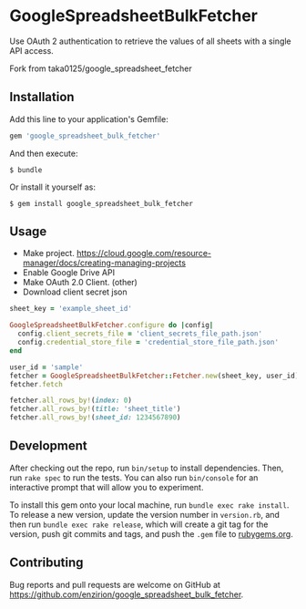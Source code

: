 # GoogleSpreadsheetBulkFetcher

Use OAuth 2 authentication to retrieve the values of all sheets with a single API access.

Fork from taka0125/google_spreadsheet_fetcher

## Installation

Add this line to your application's Gemfile:

```ruby
gem 'google_spreadsheet_bulk_fetcher'
```

And then execute:

    $ bundle

Or install it yourself as:

    $ gem install google_spreadsheet_bulk_fetcher

## Usage

- Make project. https://cloud.google.com/resource-manager/docs/creating-managing-projects
- Enable Google Drive API
- Make OAuth 2.0 Client. (other)
- Download client secret json

```ruby
sheet_key = 'example_sheet_id'

GoogleSpreadsheetBulkFetcher.configure do |config|
  config.client_secrets_file = 'client_secrets_file_path.json'
  config.credential_store_file = 'credential_store_file_path.json'
end

user_id = 'sample'
fetcher = GoogleSpreadsheetBulkFetcher::Fetcher.new(sheet_key, user_id)
fetcher.fetch

fetcher.all_rows_by!(index: 0)
fetcher.all_rows_by!(title: 'sheet_title')
fetcher.all_rows_by!(sheet_id: 1234567890)
```

## Development

After checking out the repo, run `bin/setup` to install dependencies. Then, run `rake spec` to run the tests. You can also run `bin/console` for an interactive prompt that will allow you to experiment.

To install this gem onto your local machine, run `bundle exec rake install`. To release a new version, update the version number in `version.rb`, and then run `bundle exec rake release`, which will create a git tag for the version, push git commits and tags, and push the `.gem` file to [rubygems.org](https://rubygems.org).

## Contributing

Bug reports and pull requests are welcome on GitHub at https://github.com/enzirion/google_spreadsheet_bulk_fetcher.

